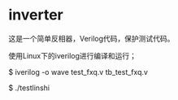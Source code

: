 # inverter
这是一个简单反相器，Verilog代码，保护测试代码。  

使用Linux下的iverilog进行编译和运行；  

$ iverilog -o wave test_fxq.v tb_test_fxq.v  

$ ./testlinshi

